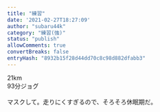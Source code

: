 ```yaml
---
title: "練習"
date: '2021-02-27T18:27:09'
author: "subaru44k"
category: "練習(強)"
status: "publish"
allowComments: true
convertBreaks: false
entryHash: "8932b15f28d44dd70c8c98d882dfabb3"
---
```

21km<br>
93分ジョグ<br>
<br>
マスクして。走りにくすぎるので、そろそろ休眠期だ。
